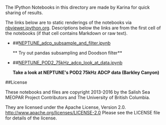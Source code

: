 The IPython Notebooks in this directory are made by Karina for
quick sharing of results.

The links below are to static renderings of the notebooks via
[nbviewer.ipython.org](http://nbviewer.ipython.org/).
Descriptions below the links are from the first cell of the notebooks
(if that cell contains Markdown or raw text).

* ##[NEPTUNE_adcp_subsample_and_filter.ipynb](http://nbviewer.ipython.org/urls/bitbucket.org/canyonsubc/NEPTUNE_data/raw/tip/NEPTUNE_adcp_subsample_and_filter.ipynb)  
    
    ** Try out pandas subsampling and Doodson filter**  

* ##[NEPTUNE_POD2_75kHz_adcp_look_at_data.ipynb](http://nbviewer.ipython.org/urls/bitbucket.org/canyonsubc/NEPTUNE_data/raw/tip/NEPTUNE_POD2_75kHz_adcp_look_at_data.ipynb)  
    
    **Take a look at NEPTUNE's POD2 75kHz ADCP data (Barkley Canyon)**  


##License

These notebooks and files are copyright 2013-2016
by the Salish Sea MEOPAR Project Contributors
and The University of British Columbia.

They are licensed under the Apache License, Version 2.0.
http://www.apache.org/licenses/LICENSE-2.0
Please see the LICENSE file for details of the license.
